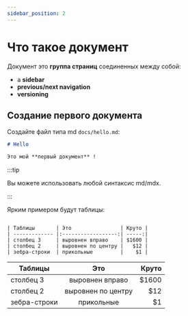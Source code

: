 ```yaml
---
sidebar_position: 2
---
```


# Что такое документ

Документ это **группа страниц** соединенных между собой:

- a **sidebar**
- **previous/next navigation**
- **versioning**

## Создание первого документа

Создайте файл типа md `docs/hello.md`:

```md title="docs/hello.md"
# Hello

Это мой **первый документ** !
```
:::tip

Вы можете использовать любой синтаксис md/mdx.

:::

Ярким примером будут таблицы:
```

| Таблицы       | Это                | Круто |
| ------------- |:------------------:| -----:|
| столбец 3     | выровнен вправо    | $1600 |
| столбец 2     | выровнен по центру |   $12 |
| зебра-строки  | прикольные         |    $1 |
```


| Таблицы       | Это                | Круто |
| ------------- |:------------------:| -----:|
| столбец 3     | выровнен вправо    | $1600 |
| столбец 2     | выровнен по центру |   $12 |
| зебра-строки  | прикольные         |    $1 |